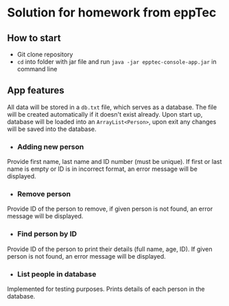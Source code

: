 # Solution for homework from eppTec 

## How to start
- Git clone repository
- `cd` into folder with jar file and run `java -jar epptec-console-app.jar` in command line

## App features
All data will be stored in a `db.txt` file, which serves as a database. The file will be created automatically if it doesn't exist already. Upon start up, database will be loaded into an `ArrayList<Person>`, upon exit any changes will be saved into the database.
- ### Adding new person  
Provide first name, last name and ID number (must be unique). If first or last name is empty or ID is in incorrect format, an error message will be displayed.
- ### Remove person
Provide ID of the person to remove, if given person is not found, an error message will be displayed.
- ### Find person by ID
Provide ID of the person to print their details (full name, age, ID). If given person is not found, an error message will be displayed.
- ### List people in database
Implemented for testing purposes. Prints details of each person in the database.
